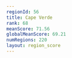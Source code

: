 ```yaml
---
regionId: 56
title: Cape Verde
rank: 68
meanScore: 71.56
globalMeanScore: 69.21
numRegions: 220
layout: region_score
---
```

